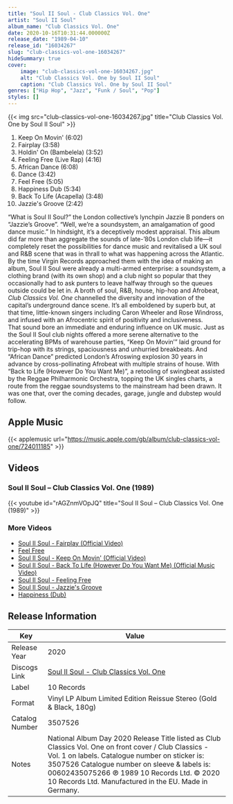 ```yaml
---
title: "Soul II Soul - Club Classics Vol. One"
artist: "Soul II Soul"
album_name: "Club Classics Vol. One"
date: 2020-10-16T10:31:44.000000Z
release_date: "1989-04-10"
release_id: "16034267"
slug: "club-classics-vol-one-16034267"
hideSummary: true
cover:
    image: "club-classics-vol-one-16034267.jpg"
    alt: "Club Classics Vol. One by Soul II Soul"
    caption: "Club Classics Vol. One by Soul II Soul"
genres: ["Hip Hop", "Jazz", "Funk / Soul", "Pop"]
styles: []
---
```


{{< img src="club-classics-vol-one-16034267.jpg" title="Club Classics Vol. One by Soul II Soul" >}}

<!-- section break -->

1. Keep On Movin' (6:02)
2. Fairplay  (3:58)
3. Holdin' On (Bambelela) (3:52)
4. Feeling Free (Live Rap) (4:16)
5. African Dance (6:08)
6. Dance  (3:42)
7. Feel Free (5:05)
8. Happiness Dub (5:34)
9. Back To Life (Acapella) (3:48)
10. Jazzie's Groove (2:42)

<!-- section break -->


“What is Soul II Soul?” the London collective’s lynchpin Jazzie B ponders on “Jazzie’s Groove”. “Well, we’re a soundsystem, an amalgamation of good dance music.” In hindsight, it’s a deceptively modest appraisal. This album did far more than aggregate the sounds of late-’80s London club life—it completely reset the possibilities for dance music and revitalised a UK soul and R&B scene that was in thrall to what was happening across the Atlantic. By the time Virgin Records approached them with the idea of making an album, Soul II Soul were already a multi-armed enterprise: a soundsystem, a clothing brand (with its own shop) and a club night so popular that they occasionally had to ask punters to leave halfway through so the queues outside could be let in. A broth of soul, R&B, house, hip-hop and Afrobeat, <i>Club Classics Vol. One</i> channelled the diversity and innovation of the capital’s underground dance scene. It’s all emboldened by superb but, at that time, little-known singers including Caron Wheeler and Rose Windross, and infused with an Afrocentric spirit of positivity and inclusiveness.<br />
That sound bore an immediate and enduring influence on UK music. Just as the Soul II Soul club nights offered a more serene alternative to the accelerating BPMs of warehouse parties, “Keep On Movin’” laid ground for trip-hop with its strings, spaciousness and unhurried breakbeats. And “African Dance” predicted London’s Afroswing explosion 30 years in advance by cross-pollinating Afrobeat with multiple strains of house. With “Back to Life (However Do You Want Me)”,  a retooling of swingbeat assisted by the Reggae Philharmonic Orchestra, topping the UK singles charts, a route from the reggae soundsystems to the mainstream had been drawn. It was one that, over the coming decades, garage, jungle and dubstep would follow.



## Apple Music
{{< applemusic url="https://music.apple.com/gb/album/club-classics-vol-one/724011185" >}}





## Videos
### Soul II Soul ‎– Club Classics Vol.  One (1989)
{{< youtube id="rAGZnmVOpJQ" title="Soul II Soul ‎– Club Classics Vol.  One (1989)" >}}<br>

### More Videos

- [Soul II Soul - Fairplay (Official Video)](https://www.youtube.com/watch?v=WaZtVZuqNcI)
- [Feel Free](https://www.youtube.com/watch?v=Ighc6cJKyWs)
- [Soul II Soul - Keep On Movin' (Official Video)](https://www.youtube.com/watch?v=1iQl46-zIcM)
- [Soul II Soul - Back To Life (However Do You Want Me) (Official Music Video)](https://www.youtube.com/watch?v=TB54dZkzZOY)
- [Soul II Soul - Feeling Free](https://www.youtube.com/watch?v=QDble9Z7pDs)
- [Soul II Soul - Jazzie's Groove](https://www.youtube.com/watch?v=_FtrDBpl0WI)
- [Happiness (Dub)](https://www.youtube.com/watch?v=X_W2zyhwzMg)


## Release Information
|  Key           | Value                                                |
| ---------------| ---------------------------------------------------- |
| Release Year   | 2020                                   |
| Discogs Link   | [Soul II Soul - Club Classics Vol. One](https://www.discogs.com/release/16034267-Soul-II-Soul-Club-Classics-Vol-One) |
| Label          | 10 Records |
| Format         | Vinyl LP Album Limited Edition Reissue Stereo (Gold & Black, 180g) |
| Catalog Number | 3507526 |
| Notes | National Album Day 2020 Release Title listed as Club Classics Vol. One on front cover / Club Classics - Vol. 1 on labels.  Catalogue number on sticker is: 3507526 Catalogue number on sleeve & labels is: 00602435075266  ℗ 1989 10 Records Ltd. © 2020 10 Records Ltd. Manufactured in the EU. Made in Germany. |